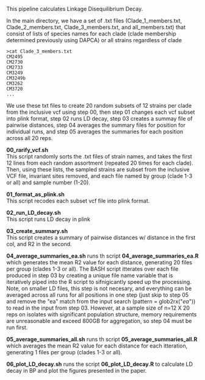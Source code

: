 This pipeline calculates Linkage Disequilibrium Decay. 

In the main directory, we have a set of .txt files (Clade_1_members.txt, Clade_2_members.txt, Clade_3_members.txt, and all_members.txt) that consist of lists of species names for each clade (clade membership determined previously using DAPCA) or all strains regardless of clade

```
>cat Clade_3_members.txt
CM2495
CM2730
CM2733
CM3249
CM3249b
CM3262
CM3720
...
```

We use these txt files to create 20 random subsets of 12 strains per clade from the inclusive vcf using step 00, then step 01 changes each vcf subset into plink format, step 02 runs LD decay, step 03 creates a summay file of pairwise distances, step 04 averages the summary files for position for individual runs, and step 05 averages the summaries for each position across all 20 reps.

**00_rarify_vcf.sh**<br>
This script randomly sorts the .txt files of strain names, and takes the first 12 lines from each random assortment (repeated 20 times for each clade). Then, using these lists, the sampled strains are subset from the inclusive VCF file, invariant sites removed, and each file named by group (clade 1-3 or all) and sample number (1-20). 

**01_format_as_plink.sh**<br>
This script recodes each subset vcf file into plink format. 

**02_run_LD_decay.sh**<br>
This script runs LD decay in plink

**03_create_summary.sh**<br>
This script creates a summary of pairwise distances w/ distance in the first col, and R2 in the second. <br>

**04_average_summaries_ea.sh** runs th script **04_average_summaries_ea.R** which generates the mean R2 value for each distance, generating 20 files per group (clades 1-3 or all). The BASH script itterates over each file produced in step 03 by creating a unique file name variable that is iteratively piped into the R script to sifnigicantly speed up the processing. Note, on smaller LD files, this step is not necesary, and everything can be averaged across all runs for all positions in one step (just skip to step 05 and remove the "ea" match from the input search (pattern = glob2rx("<name>*ea*")) to read in the input from step 03. However, at a sample size of n=12 X 20 reps on isolates with significant population structure, memory requirements are unreasonable and exceed 800GB for aggregation, so step 04 must be run first. <br>

**05_average_summaries_all.sh** runs th script **05_average_summaries_all.R** which averages the mean R2 value for each distance for each itteration, generating 1 files per group (clades 1-3 or all).

**06_plot_LD_decay.sh** runs the script **06_plot_LD_decay.R** to calculate LD decay in BP and plot the figures presented in the paper. 
